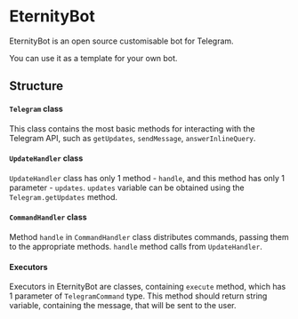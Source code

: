 EternityBot
===========

EternityBot is an open source customisable bot for Telegram.

You can use it as a template for your own bot.

Structure
---------
#### `Telegram` class
This class contains the most basic methods for interacting with the Telegram API, such as `getUpdates`, `sendMessage`, `answerInlineQuery`.

#### `UpdateHandler` class
`UpdateHandler` class has only 1 method - `handle`, and this method has only 1 parameter - `updates`. `updates` variable can be obtained using the `Telegram.getUpdates` method.

#### `CommandHandler` class
Method `handle` in `CommandHandler` class distributes commands, passing them to the appropriate methods. `handle` method calls from `UpdateHandler`.

#### Executors
Executors in EternityBot are classes, containing `execute` method, which has 1 parameter of `TelegramCommand` type. This method should return string variable, containing the message, that will be sent to the user.
